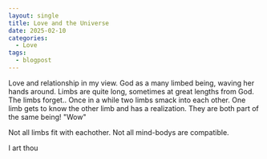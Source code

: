 ```yaml
---
layout: single
title: Love and the Universe
date: 2025-02-10
categories:
  - Love
tags:
  - blogpost
---
```

Love and relationship in my view. God as a many limbed being, waving her hands around. Limbs are quite long, sometimes at great lengths from God. The limbs forget.. Once in a while two limbs smack into each other. One limb gets to know the other limb and has a realization. They are both part of the same being! "Wow"

Not all limbs fit with eachother. Not all mind-bodys are compatible. 


I art thou
